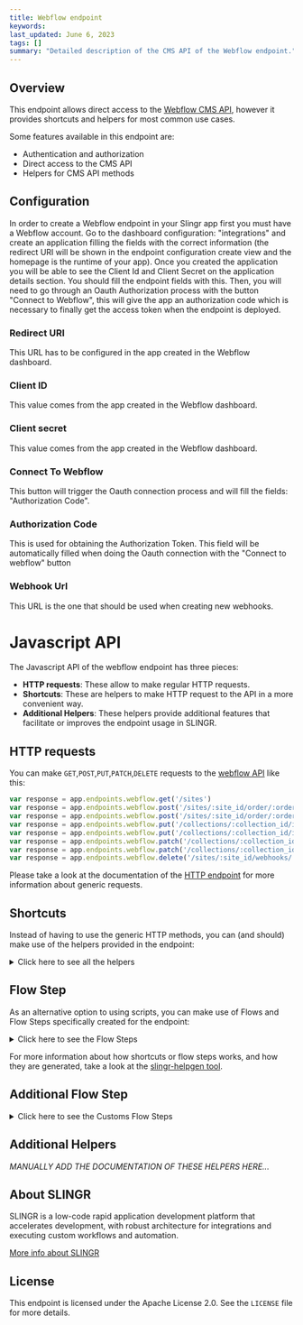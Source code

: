 ```yaml
---
title: Webflow endpoint
keywords:
last_updated: June 6, 2023
tags: []
summary: "Detailed description of the CMS API of the Webflow endpoint."
---
```


## Overview

This endpoint allows direct access to the [Webflow CMS API](https://developers.webflow.com/),
however it provides shortcuts and helpers for most common use cases.

Some features available in this endpoint are:

- Authentication and authorization
- Direct access to the CMS API
- Helpers for CMS API methods

## Configuration

In order to create a Webflow endpoint in your Slingr app first you must have a Webflow account. 
Go to the dashboard configuration: "integrations" and create an application filling the fields with the correct information 
(the redirect URI will be shown in the endpoint configuration create view and the homepage is the runtime of your app). 
Once you created the application you will be able to see the Client Id and Client Secret on the application details section.
You should fill the endpoint fields with this. Then, you will need to go through an Oauth Authorization process with the button "Connect to Webflow", 
this will give the app an authorization code which is necessary to finally get the access token when the endpoint is deployed. 

### Redirect URI

This URL has to be configured in the app created in the Webflow dashboard.

### Client ID

This value comes from the app created in the Webflow dashboard.

### Client secret

This value comes from the app created in the Webflow dashboard.

### Connect To Webflow

This button will trigger the Oauth connection process and will fill the fields: "Authorization Code".

### Authorization Code

This is used for obtaining the Authorization Token. This field will be automatically filled when doing the Oauth connection with the "Connect to webflow" button

### Webhook Url

This URL is the one that should be used when creating new webhooks.

# Javascript API

The Javascript API of the webflow endpoint has three pieces:

- **HTTP requests**: These allow to make regular HTTP requests.
- **Shortcuts**: These are helpers to make HTTP request to the API in a more convenient way.
- **Additional Helpers**: These helpers provide additional features that facilitate or improves the endpoint usage in SLINGR.

## HTTP requests
You can make `GET`,`POST`,`PUT`,`PATCH`,`DELETE` requests to the [webflow API](https://developers.webflow.com/reference) like this:
```javascript
var response = app.endpoints.webflow.get('/sites')
var response = app.endpoints.webflow.post('/sites/:site_id/order/:order_id/unfulfill', body)
var response = app.endpoints.webflow.post('/sites/:site_id/order/:order_id/unfulfill')
var response = app.endpoints.webflow.put('/collections/:collection_id/items/:item_id', body)
var response = app.endpoints.webflow.put('/collections/:collection_id/items/:item_id')
var response = app.endpoints.webflow.patch('/collections/:collection_id/items/:item_id', body)
var response = app.endpoints.webflow.patch('/collections/:collection_id/items/:item_id')
var response = app.endpoints.webflow.delete('/sites/:site_id/webhooks/:webhook_id')
```

Please take a look at the documentation of the [HTTP endpoint](https://github.com/slingr-stack/http-endpoint#javascript-api)
for more information about generic requests.

## Shortcuts

Instead of having to use the generic HTTP methods, you can (and should) make use of the helpers provided in the endpoint:
<details>
    <summary>Click here to see all the helpers</summary>

<br>

* API URL: '/sites'
* HTTP Method: 'GET'
* More info: https://developers.webflow.com/#list-sites
```javascript
app.endpoints.webflow.sites.get()
```
---
* API URL: '/sites/:site_id'
* HTTP Method: 'GET'
* More info: https://developers.webflow.com/#list-sites
```javascript
app.endpoints.webflow.sites.get()
```
---
* API URL: '/sites/:site_id/domains'
* HTTP Method: 'GET'
* More info: https://developers.webflow.com/#domains
```javascript
app.endpoints.webflow.sites.domains.get(siteId)
```
---
* API URL: '/sites/:site_id/collections'
* HTTP Method: 'GET'
* More info: https://developers.webflow.com/#list-collections
```javascript
app.endpoints.webflow.sites.collections.get(siteId)
```
---
* API URL: '/collections/:collection_id'
* HTTP Method: 'GET'
* More info: https://developers.webflow.com/#get-collection
```javascript
app.endpoints.webflow.collections.get(collectionId)
```
---
* API URL: '/collections/:collection_id/items'
* HTTP Method: 'GET'
* More info: https://developers.webflow.com/#get-items
```javascript
app.endpoints.webflow.collections.items.get(collectionId)
```
---
* API URL: '/collections/:collection_id/items/:item_id'
* HTTP Method: 'GET'
* More info: https://developers.webflow.com/#get-item
```javascript
app.endpoints.webflow.collection.collections.items.get(collectionId, itemId)
```
---
* API URL: '/sites/:site_id/users'
* HTTP Method: 'GET'
* More info: https://developers.webflow.com/#list-users
```javascript
app.endpoints.webflow.sites.users.get()
```
---
* API URL: '/sites/:site_id/users/:user_id'
* HTTP Method: 'GET'
* More info: https://developers.webflow.com/#list-users
```javascript
app.endpoints.webflow.sites.users.get(siteId)
```
---
* API URL: '/sites/:site_id/products'
* HTTP Method: 'GET'
* More info: https://developers.webflow.com/#list-products
```javascript
app.endpoints.webflow.sites.products.get(siteId)
```
---
* API URL: '/sites/:site_id/orders'
* HTTP Method: 'GET'
* More info: https://developers.webflow.com/#list-orders
```javascript
app.endpoints.webflow.sites.orders.get(siteId)
```
---
* API URL: '/sites/:site_id/order/:order_id'
* HTTP Method: 'GET'
* More info: https://developers.webflow.com/#get-order
```javascript
app.endpoints.webflow.sites.order.get(siteId, orderId)
```
---
* API URL: '/sites/:site_id/collections/:collection_id/items/:item_id/inventory'
* HTTP Method: 'GET'
* More info: https://developers.webflow.com/#list-inventory
```javascript
app.endpoints.webflow.sites.collections.items.inventory.get(siteId, collectionId, itemId)
```
---
* API URL: '/sites/:site_id/webhooks'
* HTTP Method: 'GET'
* More info: https://developers.webflow.com/#list-webhooks
```javascript
app.endpoints.webflow.sites.webhooks.get()
```
---
* API URL: '/sites/:site_id/webhooks/:webhook_id'
* HTTP Method: 'GET'
* More info: https://developers.webflow.com/#list-webhooks
```javascript
app.endpoints.webflow.sites.webhooks.get(siteId)
```
---
* API URL: '/sites/:site_id/publish'
* HTTP Method: 'POST'
* More info: https://developers.webflow.com/#publish-site
```javascript
app.endpoints.webflow.sites.publish.post(siteId, body)
```
---
* API URL: '/collections/:collection_id/items'
* HTTP Method: 'POST'
* More info: https://developers.webflow.com/#create-item
```javascript
app.endpoints.webflow.collections.items.post(collectionId, body)
```
---
* API URL: '/sites/:site_id/users/invite'
* HTTP Method: 'POST'
* More info: https://developers.webflow.com/#invite-user
```javascript
app.endpoints.webflow.sites.users.invite.post(siteId, body)
```
---
* API URL: '/sites/:site_id/products'
* HTTP Method: 'POST'
* More info: https://developers.webflow.com/#create-product
```javascript
app.endpoints.webflow.sites.products.post(siteId, body)
```
---
* API URL: '/sites/:site_id/products/:product_id/skus'
* HTTP Method: 'POST'
* More info: https://developers.webflow.com/#create-sku
```javascript
app.endpoints.webflow.sites.products.skus.post(siteId, productId, body)
```
---
* API URL: '/sites/:site_id/order/:order_id/fulfill'
* HTTP Method: 'POST'
* More info: https://developers.webflow.com/#fullfit-order
```javascript
app.endpoints.webflow.sites.order.fulfill.post(siteId, orderId, body)
```
---
* API URL: '/sites/:site_id/order/:order_id/unfulfill'
* HTTP Method: 'POST'
* More info: https://developers.webflow.com/#unfullfit-order
```javascript
app.endpoints.webflow.sites.order.unfulfill.post(siteId, orderId, body)
```
---
* API URL: '/sites/:site_id/order/:order_id/refund'
* HTTP Method: 'POST'
* More info: https://developers.webflow.com/#refund-order
```javascript
app.endpoints.webflow.sites.order.refund.post(siteId, orderId, body)
```
---
* API URL: '/sites/:site_id/webhooks'
* HTTP Method: 'POST'
* More info: https://developers.webflow.com/#create-webhook
```javascript
app.endpoints.webflow.sites.webhooks.post(siteId, body)
```
---
* API URL: '/collections/:collection_id/items/:item_id'
* HTTP Method: 'PUT'
* More info: https://developers.webflow.com/#update-item
```javascript
app.endpoints.webflow.collections.items.put(collectionId, itemId, body)
```
---
* API URL: '/collections/:collection_id/items/:item_id'
* HTTP Method: 'PATCH'
* More info: https://developers.webflow.com/#patch-item
```javascript
app.endpoints.webflow.collections.items.patch(collectionId, itemId, body)
```
---
* API URL: '/sites/:site_id/users/:user_id'
* HTTP Method: 'PATCH'
* More info: https://developers.webflow.com/#update-user
```javascript
app.endpoints.webflow.sites.users.patch(siteId, userId, body)
```
---
* API URL: '/sites/:site_id/products'
* HTTP Method: 'PATCH'
* More info: https://developers.webflow.com/#update-product
```javascript
app.endpoints.webflow.sites.products.patch(siteId, body)
```
---
* API URL: '/sites/:site_id/products/:product_id/skus'
* HTTP Method: 'PATCH'
* More info: https://developers.webflow.com/#update-sku
```javascript
app.endpoints.webflow.sites.products.skus.patch(siteId, productId, body)
```
---
* API URL: '/sites/:site_id/order/:order_id'
* HTTP Method: 'PATCH'
* More info: https://developers.webflow.com/#update-order
```javascript
app.endpoints.webflow.sites.order.patch(siteId, orderId, body)
```
---
* API URL: '/sites/:site_id/collections/:collection_id/items/:item_id/inventory'
* HTTP Method: 'PATCH'
* More info: https://developers.webflow.com/#update-inventory
```javascript
app.endpoints.webflow.sites.collections.items.inventory.patch(siteId, collectionId, itemId, body)
```
---
* API URL: '/collections/:collection_id/items/:item_id'
* HTTP Method: 'DELETE'
* More info: https://developers.webflow.com/#remove-item
```javascript
app.endpoints.webflow.collection.collections.items.delete(collectionId, itemId)
```
---
* API URL: '/sites/:site_id/users/:user_id'
* HTTP Method: 'DELETE'
* More info: https://developers.webflow.com/#delete-user
```javascript
app.endpoints.webflow.sites.users.delete(siteId, userId)
```
---
* API URL: '/sites/:site_id/webhooks/:webhook_id'
* HTTP Method: 'DELETE'
* More info: https://developers.webflow.com/#remove-webhook
```javascript
app.endpoints.webflow.sites.webhooks.delete(siteId, webhookId)
```
---

</details>

## Flow Step

As an alternative option to using scripts, you can make use of Flows and Flow Steps specifically created for the endpoint:
<details>
    <summary>Click here to see the Flow Steps</summary>

<br>



### Generic Flow Step

Generic flow step for full use of the entire endpoint and its services.

<h3>Inputs</h3>

<table>
    <thead>
    <tr>
        <th>Label</th>
        <th>Type</th>
        <th>Required</th>
        <th>Default</th>
        <th>Visibility</th>
        <th>Description</th>
    </tr>
    </thead>
    <tbody>
    <tr>
        <td>URL (Method)</td>
        <td>choice</td>
        <td>yes</td>
        <td> - </td>
        <td>Always</td>
        <td>
            This is the http method to be used against the endpoint. <br>
            Possible values are: <br>
            <i><strong>GET,POST,PUT,PATCH,DELETE</strong></i>
        </td>
    </tr>
    <tr>
        <td>URL (Path)</td>
        <td>choice</td>
        <td>yes</td>
        <td> - </td>
        <td>Always</td>
        <td>
            The url to which this endpoint will send the request. This is the exact service to which the http request will be made. <br>
            Possible values are: <br>
            <i><strong>/sites<br>/sites/{site_id}<br>/sites/{site_id}/domains<br>/sites/{site_id}/collections<br>/collections/{collection_id}<br>/collections/{collection_id}/items<br>/collections/{collection_id}/items/{item_id}<br>/sites/{site_id}/users<br>/sites/{site_id}/users/{user_id}<br>/sites/{site_id}/products<br>/sites/{site_id}/orders<br>/sites/{site_id}/order/{order_id}<br>/sites/{site_id}/collections/{collection_id}/items/{item_id}/inventory<br>/sites/{site_id}/webhooks<br>/sites/{site_id}/webhooks/{webhook_id}<br>/sites/{site_id}/publish<br>/collections/{collection_id}/items<br>/sites/{site_id}/users/invite<br>/sites/{site_id}/products<br>/sites/{site_id}/products/{product_id}/skus<br>/sites/{site_id}/order/{order_id}/fulfill<br>/sites/{site_id}/order/{order_id}/unfulfill<br>/sites/{site_id}/order/{order_id}/refund<br>/sites/{site_id}/webhooks<br>/collections/{collection_id}/items/{item_id}<br>/collections/{collection_id}/items/{item_id}<br>/sites/{site_id}/users/{user_id}<br>/sites/{site_id}/products<br>/sites/{site_id}/products/{product_id}/skus<br>/sites/{site_id}/order/{order_id}<br>/sites/{site_id}/collections/{collection_id}/items/{item_id}/inventory<br>/collections/{collection_id}/items/{item_id}<br>/sites/{site_id}/users/{user_id}<br>/sites/{site_id}/webhooks/{webhook_id}<br></strong></i>
        </td>
    </tr>
    <tr>
        <td>Headers</td>
        <td>keyValue</td>
        <td>no</td>
        <td> - </td>
        <td>Always</td>
        <td>
            Used when you want to have a custom http header for the request.
        </td>
    </tr>
    <tr>
        <td>Query Params</td>
        <td>keyValue</td>
        <td>no</td>
        <td> - </td>
        <td>Always</td>
        <td>
            Used when you want to have a custom query params for the http call.
        </td>
    </tr>
    <tr>
        <td>Body</td>
        <td>json</td>
        <td>no</td>
        <td> - </td>
        <td>Always</td>
        <td>
            A payload of data can be sent to the server in the body of the request.
        </td>
    </tr>
    <tr>
        <td>Override Settings</td>
        <td>boolean</td>
        <td>no</td>
        <td> false </td>
        <td>Always</td>
        <td></td>
    </tr>
    <tr>
        <td>Follow Redirect</td>
        <td>boolean</td>
        <td>no</td>
        <td> false </td>
        <td> overrideSettings </td>
        <td>Indicates that the resource has to be downloaded into a file instead of returning it in the response.</td>
    </tr>
    <tr>
        <td>Download</td>
        <td>boolean</td>
        <td>no</td>
        <td> false </td>
        <td> overrideSettings </td>
        <td>If true the method won't return until the file has been downloaded, and it will return all the information of the file.</td>
    </tr>
    <tr>
        <td>File name</td>
        <td>text</td>
        <td>no</td>
        <td></td>
        <td> overrideSettings </td>
        <td>If provided, the file will be stored with this name. If empty the file name will be calculated from the URL.</td>
    </tr>
    <tr>
        <td>Full response</td>
        <td> boolean </td>
        <td>no</td>
        <td> false </td>
        <td> overrideSettings </td>
        <td>Include extended information about response</td>
    </tr>
    <tr>
        <td>Connection Timeout</td>
        <td> number </td>
        <td>no</td>
        <td> 5000 </td>
        <td> overrideSettings </td>
        <td>Connect timeout interval, in milliseconds (0 = infinity).</td>
    </tr>
    <tr>
        <td>Read Timeout</td>
        <td> number </td>
        <td>no</td>
        <td> 60000 </td>
        <td> overrideSettings </td>
        <td>Read timeout interval, in milliseconds (0 = infinity).</td>
    </tr>
    </tbody>
</table>

<h3>Outputs</h3>

<table>
    <thead>
    <tr>
        <th>Name</th>
        <th>Type</th>
        <th>Description</th>
    </tr>
    </thead>
    <tbody>
    <tr>
        <td>response</td>
        <td>object</td>
        <td>
            Object resulting from the response to the endpoint call.
        </td>
    </tr>
    </tbody>
</table>


</details>

For more information about how shortcuts or flow steps works, and how they are generated, take a look at the [slingr-helpgen tool](https://github.com/slingr-stack/slingr-helpgen).

## Additional Flow Step


<details>
    <summary>Click here to see the Customs Flow Steps</summary>

<br>



### List All Sites

Lists all sites in the account.

<h3>Outputs</h3>

<table>
    <thead>
    <tr>
        <th>Name</th>
        <th>Type</th>
        <th>Description</th>
    </tr>
    </thead>
    <tbody>
    <tr>
        <td>response</td>
        <td>object</td>
        <td>
            Object resulting from the response to the endpoint call.
        </td>
    </tr>
    </tbody>
</table>


### List All Collections

Lists all collections in one site of the account.

<h3>Outputs</h3>

<table>
    <thead>
    <tr>
        <th>Name</th>
        <th>Type</th>
        <th>Description</th>
    </tr>
    </thead>
    <tbody>
    <tr>
        <td>response</td>
        <td>object</td>
        <td>
            Object resulting from the response to the endpoint call.
        </td>
    </tr>
    </tbody>
</table>


### Create an Item

Creates an item in a collection of a site.

<h3>Inputs</h3>

<table>
    <thead>
    <tr>
        <th>Label</th>
        <th>Type</th>
        <th>Required</th>
        <th>Default</th>
        <th>Visibility</th>
        <th>Description</th>
    </tr>
    </thead>
    <tbody>
    <tr>
        <td>Slug</td>
        <td> string </td>
        <td> yes </td>
        <td> - </td>
        <td> Always </td>
        <td>Slug of the item.</td>
    </tr>
    <tr>
        <td>Name</td>
        <td> string </td>
        <td> yes </td>
        <td> - </td>
        <td> Always </td>
        <td>Name for the Item.</td>
    </tr>
    </tbody>
</table>

<h3>Outputs</h3>

<table>
    <thead>
    <tr>
        <th>Name</th>
        <th>Type</th>
        <th>Description</th>
    </tr>
    </thead>
    <tbody>
    <tr>
        <td>response</td>
        <td>object</td>
        <td>
            Object resulting from the response to the endpoint call.
        </td>
    </tr>
    </tbody>
</table>


</details>

## Additional Helpers
*MANUALLY ADD THE DOCUMENTATION OF THESE HELPERS HERE...*


## About SLINGR

SLINGR is a low-code rapid application development platform that accelerates development, with robust architecture for integrations and executing custom workflows and automation.

[More info about SLINGR](https://slingr.io)

## License

This endpoint is licensed under the Apache License 2.0. See the `LICENSE` file for more details.

